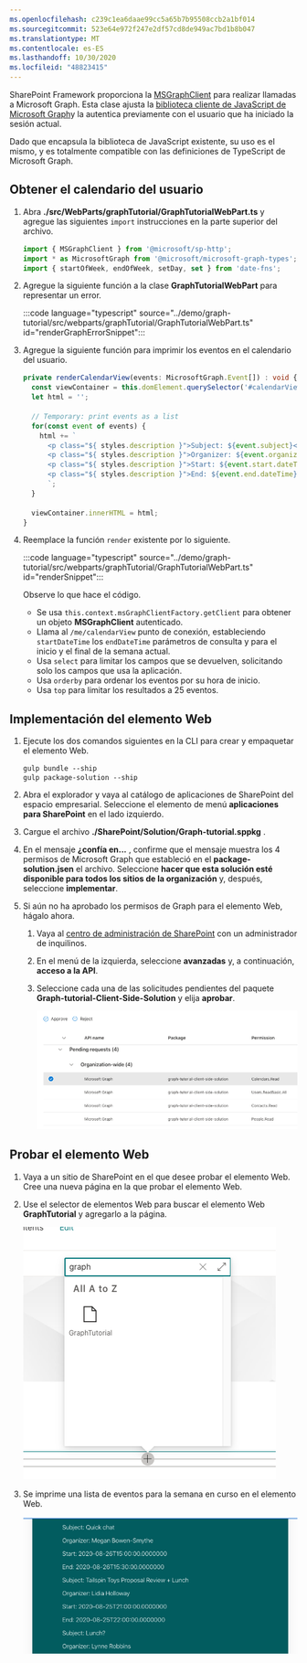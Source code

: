 ```yaml
---
ms.openlocfilehash: c239c1ea6daae99cc5a65b7b95508ccb2a1bf014
ms.sourcegitcommit: 523e64e972f247e2df57cd8de949ac7bd1b8b047
ms.translationtype: MT
ms.contentlocale: es-ES
ms.lasthandoff: 10/30/2020
ms.locfileid: "48823415"
---
```

<!-- markdownlint-disable MD002 MD041 -->

SharePoint Framework proporciona la [MSGraphClient](https://docs.microsoft.com/javascript/api/sp-http/msgraphclient?view=sp-typescript-latest) para realizar llamadas a Microsoft Graph. Esta clase ajusta la [biblioteca cliente de JavaScript de Microsoft Graph](https://github.com/microsoftgraph/msgraph-sdk-javascript)y la autentica previamente con el usuario que ha iniciado la sesión actual.

Dado que encapsula la biblioteca de JavaScript existente, su uso es el mismo, y es totalmente compatible con las definiciones de TypeScript de Microsoft Graph.

## <a name="get-the-users-calendar"></a>Obtener el calendario del usuario

1. Abra **./src/WebParts/graphTutorial/GraphTutorialWebPart.ts** y agregue las siguientes `import` instrucciones en la parte superior del archivo.

    ```typescript
    import { MSGraphClient } from '@microsoft/sp-http';
    import * as MicrosoftGraph from '@microsoft/microsoft-graph-types';
    import { startOfWeek, endOfWeek, setDay, set } from 'date-fns';
    ```

1. Agregue la siguiente función a la clase **GraphTutorialWebPart** para representar un error.

    :::code language="typescript" source="../demo/graph-tutorial/src/webparts/graphTutorial/GraphTutorialWebPart.ts" id="renderGraphErrorSnippet":::

1. Agregue la siguiente función para imprimir los eventos en el calendario del usuario.

    ```typescript
    private renderCalendarView(events: MicrosoftGraph.Event[]) : void {
      const viewContainer = this.domElement.querySelector('#calendarView');
      let html = '';

      // Temporary: print events as a list
      for(const event of events) {
        html += `
          <p class="${ styles.description }">Subject: ${event.subject}</p>
          <p class="${ styles.description }">Organizer: ${event.organizer.emailAddress.name}</p>
          <p class="${ styles.description }">Start: ${event.start.dateTime}</p>
          <p class="${ styles.description }">End: ${event.end.dateTime}</p>
          `;
      }

      viewContainer.innerHTML = html;
    }
    ```

1. Reemplace la función `render` existente por lo siguiente.

    :::code language="typescript" source="../demo/graph-tutorial/src/webparts/graphTutorial/GraphTutorialWebPart.ts" id="renderSnippet":::

    Observe lo que hace el código.

    - Se usa `this.context.msGraphClientFactory.getClient` para obtener un objeto **MSGraphClient** autenticado.
    - Llama al `/me/calendarView` punto de conexión, estableciendo `startDateTime` los `endDateTime` parámetros de consulta y para el inicio y el final de la semana actual.
    - Usa `select` para limitar los campos que se devuelven, solicitando solo los campos que usa la aplicación.
    - Usa `orderby` para ordenar los eventos por su hora de inicio.
    - Usa `top` para limitar los resultados a 25 eventos.

## <a name="deploy-the-web-part"></a>Implementación del elemento Web

1. Ejecute los dos comandos siguientes en la CLI para crear y empaquetar el elemento Web.

    ```Shell
    gulp bundle --ship
    gulp package-solution --ship
    ```

1. Abra el explorador y vaya al catálogo de aplicaciones de SharePoint del espacio empresarial. Seleccione el elemento de menú **aplicaciones para SharePoint** en el lado izquierdo.

1. Cargue el archivo **./SharePoint/Solution/Graph-tutorial.sppkg** .

1. En el mensaje **¿confía en...** , confirme que el mensaje muestra los 4 permisos de Microsoft Graph que estableció en el **package-solution.jsen** el archivo. Seleccione **hacer que esta solución esté disponible para todos los sitios de la organización** y, después, seleccione **implementar**.

1. Si aún no ha aprobado los permisos de Graph para el elemento Web, hágalo ahora.

    1. Vaya al [centro de administración de SharePoint](https://admin.microsoft.com/sharepoint?page=classicfeatures&modern=true) con un administrador de inquilinos.

    1. En el menú de la izquierda, seleccione **avanzadas** y, a continuación, **acceso a la API**.

    1. Seleccione cada una de las solicitudes pendientes del paquete **Graph-tutorial-Client-Side-Solution** y elija **aprobar**.

        ![Captura de pantalla de la página de acceso a la API del centro de administración de SharePoint](images/api-access.png)

## <a name="test-the-web-part"></a>Probar el elemento Web

1. Vaya a un sitio de SharePoint en el que desee probar el elemento Web. Cree una nueva página en la que probar el elemento Web.

1. Use el selector de elementos Web para buscar el elemento Web **GraphTutorial** y agregarlo a la página.

    ![Captura de pantalla del elemento Web GraphTutorial en el selector de elementos Web](images/add-web-part.png)

1. Se imprime una lista de eventos para la semana en curso en el elemento Web.

    ![Captura de pantalla del elemento Web que muestra una lista de eventos](images/calendar-list.png)
